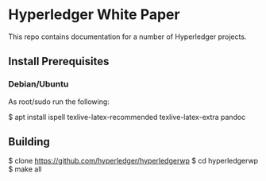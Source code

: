 # Hyperledger White Paper

This repo contains documentation for a number of Hyperledger projects.

## Install Prerequisites

### Debian/Ubuntu

As root/sudo run the following:

  $ apt install ispell texlive-latex-recommended texlive-latex-extra pandoc

## Building

  $ clone https://github.com/hyperledger/hyperledgerwp
  $ cd hyperledgerwp
  $ make all
